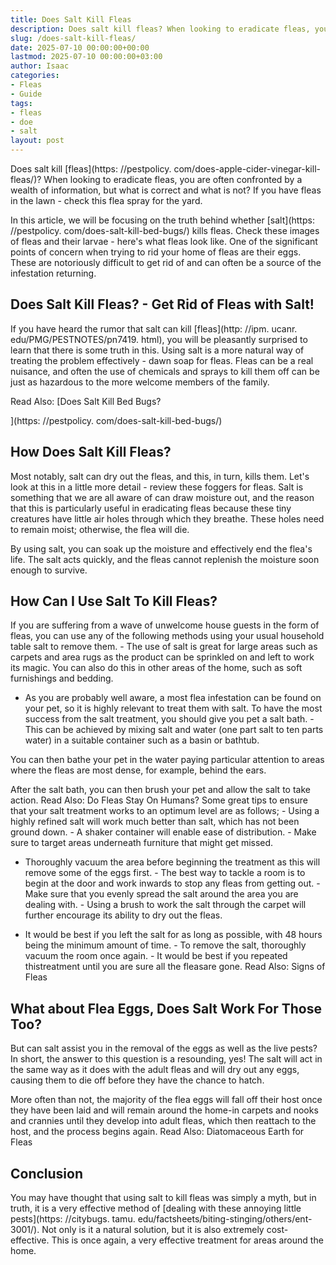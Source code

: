 ```yaml
---
title: Does Salt Kill Fleas
description: Does salt kill fleas? When looking to eradicate fleas, you are often confronted by a wealth of information, but what is correct and what is not?
slug: /does-salt-kill-fleas/
date: 2025-07-10 00:00:00+00:00
lastmod: 2025-07-10 00:00:00+03:00
author: Isaac
categories:
- Fleas
- Guide
tags:
- fleas
- doe
- salt
layout: post
---
```


Does salt kill [fleas](https: //pestpolicy. com/does-apple-cider-vinegar-kill-fleas/)? When looking to eradicate fleas, you are often confronted by a wealth of information, but what is correct and what is not? If you have fleas in the lawn - check this flea spray for the yard.

In this article, we will be focusing on the truth behind whether [salt](https: //pestpolicy. com/does-salt-kill-bed-bugs/) kills fleas. Check these images of fleas and their larvae - here's what fleas look like. One of the significant points of concern when trying to rid your home of fleas are their eggs. These are notoriously difficult to get rid of and can often be a source of the infestation returning.

##  Does Salt Kill Fleas? - Get Rid of Fleas with Salt!

If you have heard the rumor that salt can kill [fleas](http: //ipm. ucanr. edu/PMG/PESTNOTES/pn7419. html), you will be pleasantly surprised to learn that there is some truth in this. Using salt is a more natural way of treating the problem effectively - dawn soap for fleas. Fleas can be a real nuisance, and often the use of chemicals and sprays to kill them off can be just as hazardous to the more welcome members of the family.

Read Also: [Does Salt Kill Bed Bugs?

](https: //pestpolicy. com/does-salt-kill-bed-bugs/)

##  How Does Salt Kill Fleas?

Most notably, salt can dry out the fleas, and this, in turn, kills them. Let's look at this in a little more detail - review these foggers for fleas. Salt is something that we are all aware of can draw moisture out, and the reason that this is particularly useful in eradicating fleas because these tiny creatures have little air holes through which they breathe. These holes need to remain moist; otherwise, the flea will die.

By using salt, you can soak up the moisture and effectively end the flea's life. The salt acts quickly, and the fleas cannot replenish the moisture soon enough to survive.

##  How Can I Use Salt To Kill Fleas?

If you are suffering from a wave of unwelcome house guests in the form of fleas, you can use any of the following methods using your usual household table salt to remove them. - The use of salt is great for large areas such as carpets and area rugs as the product can be sprinkled on and left to work its magic. You can also do this in other areas of the home, such as soft furnishings and bedding.

- As you are probably well aware, a most flea infestation can be found on your pet, so it is highly relevant to treat them with salt. To have the most success from the salt treatment, you should give you pet a salt bath. - This can be achieved by mixing salt and water (one part salt to ten parts water) in a suitable container such as a basin or bathtub.

You can then bathe your pet in the water paying particular attention to areas where the fleas are most dense, for example, behind the ears.

After the salt bath, you can then brush your pet and allow the salt to take action. Read Also: Do Fleas Stay On Humans? Some great tips to ensure that your salt treatment works to an optimum level are as follows; - Using a highly refined salt will work much better than salt, which has not been ground down. - A shaker container will enable ease of distribution. - Make sure to target areas underneath furniture that might get missed.

- Thoroughly vacuum the area before beginning the treatment as this will remove some of the eggs first. - The best way to tackle a room is to begin at the door and work inwards to stop any fleas from getting out. - Make sure that you evenly spread the salt around the area you are dealing with. - Using a brush to work the salt through the carpet will further encourage its ability to dry out the fleas.

- It would be best if you left the salt for as long as possible, with 48 hours being the minimum amount of time. - To remove the salt, thoroughly vacuum the room once again. - It would be best if you repeated thistreatment until you are sure all the fleasare gone. Read Also: Signs of Fleas

##  What about Flea Eggs, Does Salt Work For Those Too?

But can salt assist you in the removal of the eggs as well as the live pests? In short, the answer to this question is a resounding, yes! The salt will act in the same way as it does with the adult fleas and will dry out any eggs, causing them to die off before they have the chance to hatch.

More often than not, the majority of the flea eggs will fall off their host once they have been laid and will remain around the home-in carpets and nooks and crannies until they develop into adult fleas, which then reattach to the host, and the process begins again. Read Also: Diatomaceous Earth for Fleas

##  Conclusion

You may have thought that using salt to kill fleas was simply a myth, but in truth, it is a very effective method of [dealing with these annoying little pests](https: //citybugs. tamu. edu/factsheets/biting-stinging/others/ent-3001/). Not only is it a natural solution, but it is also extremely cost-effective. This is once again, a very effective treatment for areas around the home.
